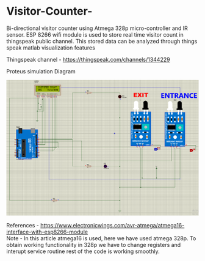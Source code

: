 # Visitor-Counter-
Bi-directional visitor counter using Atmega 328p micro-controller and IR sensor. ESP 8266 wifi module is used to store real time visitor count in thingspeak public channel. This stored data can be analyzed through things speak matlab visualization features

Thingspeak channel - https://thingspeak.com/channels/1344229

Proteus simulation Diagram

![](https://github.com/Efac-Projects/Visitor-Counter-/blob/main/PROTUES.PNG)


References - https://www.electronicwings.com/avr-atmega/atmega16-interface-with-esp8266-module
<br/> Note - In this article atmega16 is used, here we have used atmega 328p. To obtain working functionality in 328p we have to change registers and interupt service routine rest of the code is working smoothly. 
